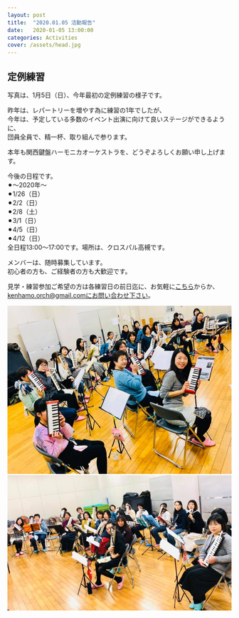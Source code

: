 ```yaml
---
layout: post
title:  "2020.01.05 活動報告"
date:   2020-01-05 13:00:00
categories: Activities
cover: /assets/head.jpg
---
```

## 定例練習

写真は、1月5日（日）、今年最初の定例練習の様子です。  

昨年は、レパートリーを増やす為に練習の1年でしたが、  
今年は、予定している多数のイベント出演に向けて良いステージができるように、  
団員全員で、精一杯、取り組んで参ります。  
  
本年も関西鍵盤ハーモニカオーケストラを、どうぞよろしくお願い申し上げます。  


今後の日程です。  
⚫︎〜2020年〜  
⚫︎1/26（日）  
⚫︎2/2（日）  
⚫︎2/8（土）  
⚫︎3/1（日）  
⚫︎4/5（日）  
⚫︎4/12（日）  
全日程13:00〜17:00です。場所は、クロスパル高槻です。  

メンバーは、随時募集しています。  
初心者の方も、ご経験者の方も大歓迎です。  
  
見学・練習参加ご希望の方は各練習日の前日迄に、お気軽に[こちら](https://docs.google.com/forms/d/e/1FAIpQLSeOdIlDB3uChvhrr9F543WjyJz2orR1FHCYdYVnwKcQU6wVcg/viewform)からか、kenhamo.orch@gmail.comにお問い合わせ下さい。
  
  
<img border="0" src="/assets/20200105-1.jpg">  
<img border="0" src="/assets/20200105-2.jpg">  

